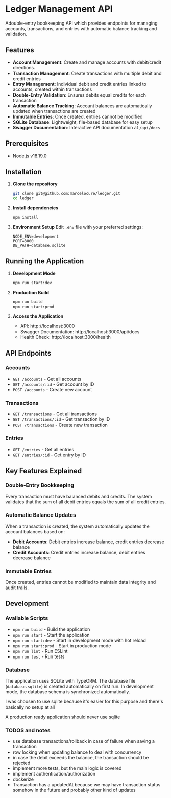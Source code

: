 # Ledger Management API

Adouble-entry bookkeeping API which provides endpoints for managing accounts, transactions, and entries with automatic balance tracking and validation.

## Features

- **Account Management**: Create and manage accounts with debit/credit directions.
- **Transaction Management**: Create transactions with multiple debit and credit entries
- **Entry Management**: Individual debit and credit entries linked to accounts, created within transactions
- **Double-Entry Validation**: Ensures debits equal credits for each transaction
- **Automatic Balance Tracking**: Account balances are automatically updated when transactions are created
- **Immutable Entries**: Once created, entries cannot be modified
- **SQLite Database**: Lightweight, file-based database for easy setup
- **Swagger Documentation**: Interactive API documentation at `/api/docs`

## Prerequisites

- Node.js v18.19.0

## Installation

1. **Clone the repository**
   ```bash
   git clone git@github.com:marcelocure/ledger.git
   cd ledger
   ```

2. **Install dependencies**
   ```bash
   npm install
   ```

3. **Environment Setup**
   Edit `.env` file with your preferred settings:
   ```env
   NODE_ENV=development
   PORT=3000
   DB_PATH=database.sqlite
   ```

## Running the Application

1. **Development Mode**
   ```bash
   npm run start:dev
   ```

2. **Production Build**
   ```bash
   npm run build
   npm run start:prod
   ```

3. **Access the Application**
   - API: http://localhost:3000
   - Swagger Documentation: http://localhost:3000/api/docs
   - Health Check: http://localhost:3000/health

## API Endpoints

### Accounts
- `GET /accounts` - Get all accounts
- `GET /accounts/:id` - Get account by ID
- `POST /accounts` - Create new account

### Transactions
- `GET /transactions` - Get all transactions
- `GET /transactions/:id` - Get transaction by ID
- `POST /transactions` - Create new transaction

### Entries
- `GET /entries` - Get all entries
- `GET /entries/:id` - Get entry by ID

## Key Features Explained

### Double-Entry Bookkeeping
Every transaction must have balanced debits and credits. The system validates that the sum of all debit entries equals the sum of all credit entries.

### Automatic Balance Updates
When a transaction is created, the system automatically updates the account balances based on:
- **Debit Accounts**: Debit entries increase balance, credit entries decrease balance
- **Credit Accounts**: Credit entries increase balance, debit entries decrease balance

### Immutable Entries
Once created, entries cannot be modified to maintain data integrity and audit trails.

## Development

### Available Scripts
- `npm run build` - Build the application
- `npm run start` - Start the application
- `npm run start:dev` - Start in development mode with hot reload
- `npm run start:prod` - Start in production mode
- `npm run lint` - Run ESLint
- `npm run test` - Run tests

### Database
The application uses SQLite with TypeORM. The database file (`database.sqlite`) is created automatically on first run. In development mode, the database schema is synchronized automatically.

I was choosen to use sqlite because it's easier for this purpose and there's basically no setup at all

A production ready application should never use sqlite

### TODOS and notes
* use database transactions/rollback in case of failure when saving a transaction
* row locking when updating balance to deal with concurrency
* in case the debit exceeds the balance, the transaction should be rejected
* implement more tests, but the main logic is covered
* implement authentication/authorization
* dockerize
* Transaction has a updatedAt because we may have transaction status somehow in the future and probably other kind of updates
